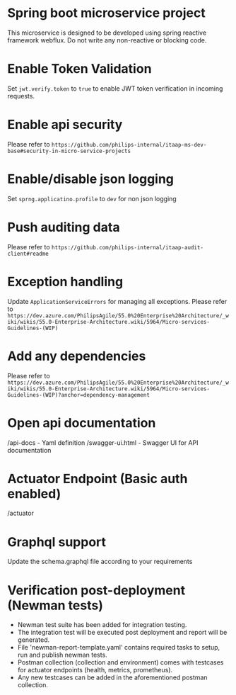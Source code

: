 # Spring boot microservice project

This microservice is designed to be developed using spring reactive framework webflux.
Do not write any non-reactive or blocking code.

# Enable Token Validation

Set `jwt.verify.token` to `true` to enable JWT token verification in incoming requests.

# Enable api security

Please refer to `https://github.com/philips-internal/itaap-ms-dev-base#security-in-micro-service-projects`

# Enable/disable json logging

Set `sprng.applicatino.profile` to `dev` for non json logging

# Push auditing data

Please refer to `https://github.com/philips-internal/itaap-audit-client#readme`

# Exception handling

Update `ApplicationServiceErrors` for managing all exceptions.
Please refer
to `https://dev.azure.com/PhilipsAgile/55.0%20Enterprise%20Architecture/_wiki/wikis/55.0-Enterprise-Architecture.wiki/5964/Micro-services-Guidelines-(WIP)`

# Add any dependencies

Please refer
to `https://dev.azure.com/PhilipsAgile/55.0%20Enterprise%20Architecture/_wiki/wikis/55.0-Enterprise-Architecture.wiki/5964/Micro-services-Guidelines-(WIP)?anchor=dependency-management`

# Open api documentation

/api-docs - Yaml definition
/swagger-ui.html - Swagger UI for API documentation

# Actuator Endpoint (Basic auth enabled)

/actuator

# Graphql support

Update the schema.graphql file according to your requirements

# Verification post-deployment (Newman tests)

* Newman test suite has been added for integration testing.
* The integration test will be executed post deployment and report will be generated.
* File 'newman-report-template.yaml' contains required tasks to setup, run and publish newman tests.
* Postman collection (collection and environment) comes with testcases for actuator endpoints (health, metrics,
  prometheus).
* Any new testcases can be added in the aforementioned postman collection.